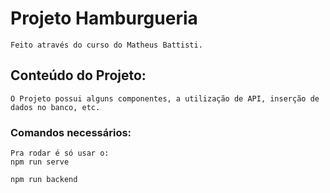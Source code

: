 # Projeto Hamburgueria
```
Feito através do curso do Matheus Battisti.
```

## Conteúdo do Projeto:
```
O Projeto possui alguns componentes, a utilização de API, inserção de dados no banco, etc.
```

### Comandos necessários:
```
Pra rodar é só usar o:
npm run serve

npm run backend
```
